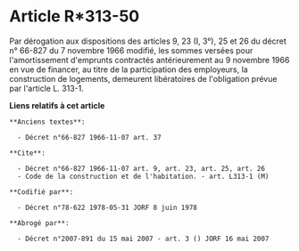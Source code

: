 # Article R*313-50

Par dérogation aux dispositions des articles 9, 23 (I, 3°), 25 et 26 du décret n° 66-827 du 7 novembre 1966 modifié, les
sommes versées pour l'amortissement d'emprunts contractés antérieurement au 9 novembre 1966 en vue de financer, au titre de
la participation des employeurs, la construction de logements, demeurent libératoires de l'obligation prévue par l'article L.
313-1.

**Liens relatifs à cet article**

	**Anciens textes**:

	  - Décret n°66-827 1966-11-07 art. 37

	**Cite**:

	  - Décret n°66-827 1966-11-07 art. 9, art. 23, art. 25, art. 26
	  - Code de la construction et de l'habitation. - art. L313-1 (M)

	**Codifié par**:

	  - Décret n°78-622 1978-05-31 JORF 8 juin 1978

	**Abrogé par**:

	  - Décret n°2007-891 du 15 mai 2007 - art. 3 () JORF 16 mai 2007
